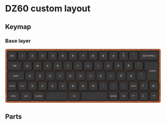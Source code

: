 # DZ60 custom layout

## Keymap

### Base layer

![Base layer layout](dz60-wood-dsa.png)

## Parts




